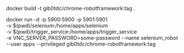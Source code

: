 docker build -t gib0tdc/chrome-robotframework:tag .

docker run -d -p 5900:5900 -p 5901:5901 \
    -v $(pwd)/selenium:/home/apps/selenium \
    -v $(pwd)/trigger_service:/home/apps/trigger_service \
    -e VNC_SERVER_PASSWORD=some-password --name selenium_robot \
    --user apps --privileged gib0tdc/chrome-robotframework:tag

